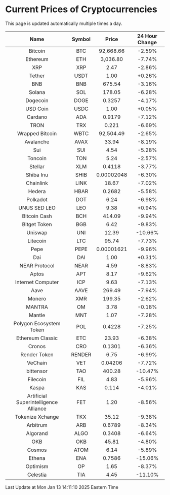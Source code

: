 # Current Prices of Cryptocurrencies
This page is updated automatically multiple times a day.

| Name | Symbol | Price | 24 Hour Change |
| :---: |:---:| :---: | :---: |
| Bitcoin | BTC | 92,668.66 | -2.59% |
| Ethereum | ETH | 3,036.80 | -7.74% |
| XRP | XRP | 2.47 | -2.86% |
| Tether | USDT | 1.00 | +0.26% |
| BNB | BNB | 675.54 | -3.16% |
| Solana | SOL | 178.05 | -6.28% |
| Dogecoin | DOGE | 0.3257 | -4.17% |
| USD Coin | USDC | 1.00 | +0.05% |
| Cardano | ADA | 0.9179 | -7.12% |
| TRON | TRX | 0.221 | -6.69% |
| Wrapped Bitcoin | WBTC | 92,504.49 | -2.65% |
| Avalanche | AVAX | 33.94 | -8.19% |
| Sui | SUI | 4.54 | -5.28% |
| Toncoin | TON | 5.24 | -2.57% |
| Stellar | XLM | 0.4118 | -3.77% |
| Shiba Inu | SHIB | 0.00002048 | -6.30% |
| Chainlink | LINK | 18.67 | -7.02% |
| Hedera | HBAR | 0.2682 | -5.58% |
| Polkadot | DOT | 6.24 | -6.98% |
| UNUS SED LEO | LEO | 9.38 | +0.94% |
| Bitcoin Cash | BCH | 414.09 | -9.94% |
| Bitget Token | BGB | 6.42 | -9.83% |
| Uniswap | UNI | 12.39 | -10.66% |
| Litecoin | LTC | 95.74 | -7.73% |
| Pepe | PEPE | 0.00001621 | -9.96% |
| Dai | DAI | 1.00 | +0.31% |
| NEAR Protocol | NEAR | 4.59 | -8.83% |
| Aptos | APT | 8.17 | -9.62% |
| Internet Computer | ICP | 9.63 | -7.13% |
| Aave | AAVE | 269.49 | -7.94% |
| Monero | XMR | 199.35 | -2.62% |
| MANTRA | OM | 3.78 | -0.18% |
| Mantle | MNT | 1.07 | -7.28% |
| Polygon Ecosystem Token | POL | 0.4228 | -7.25% |
| Ethereum Classic | ETC | 23.93 | -6.38% |
| Cronos | CRO | 0.1301 | -6.36% |
| Render Token | RENDER | 6.75 | -6.99% |
| VeChain | VET | 0.04206 | -7.72% |
| bittensor | TAO | 400.28 | -10.47% |
| Filecoin | FIL | 4.83 | -5.96% |
| Kaspa | KAS | 0.114 | -4.01% |
| Artificial Superintelligence Alliance | FET | 1.20 | -8.56% |
| Tokenize Xchange | TKX | 35.12 | -9.38% |
| Arbitrum | ARB | 0.6789 | -8.34% |
| Algorand | ALGO | 0.3408 | -6.64% |
| OKB | OKB | 45.81 | -4.80% |
| Cosmos | ATOM | 6.14 | -5.89% |
| Ethena | ENA | 0.7586 | -15.06% |
| Optimism | OP | 1.65 | -8.37% |
| Celestia | TIA | 4.45 | -11.10% |

Last Update at Mon Jan 13 14:11:10 2025 Eastern Time